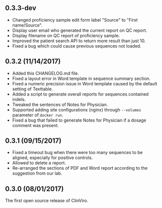 ## 0.3.3-dev

- Changed proficiency sample edit form label "Source" to "First name/Source".
- Display user email who generated the current report on QC report.
- Display filename on QC report of proficiency sample.
- Improved the patient search API to return more result than just 10.
- Fixed a bug which could cause previous sequences not loaded.

## 0.3.2 (11/14/2017)

- Added this CHANGELOG.md file.
- Fixed a layout error in Word template in sequence summary section.
- Fixed a numeric precision issue in Word template caused by the default setting of Texttable.
- Added a script to generate overall reports for sequences contained indels.
- Tweaked the sentences of Notes for Physician.
- Supported adding site configurations (nginx) through `--volumes` parameter of `docker run`.
- Fixed a bug that failed to generate Notes for Physician if a dosage comment was present.

## 0.3.1 (09/15/2017)

- Fixed a timeout bug when there were too many sequences to be aligned, especially for positive controls.
- Allowed to delete a report.
- Re-arranged the sections of PDF and Word report according to the suggestion from our lab.

## 0.3.0 (08/01/2017)

The first open source release of ClinViro.
